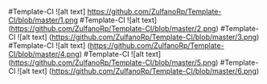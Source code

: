 #Template-CI
![alt text] https://github.com/ZulfanoRp/Template-CI/blob/master/1.png
#Template-CI
![alt text] (https://github.com/ZulfanoRp/Template-CI/blob/master/2.png)
#Template-CI
![alt text] (https://github.com/ZulfanoRp/Template-CI/blob/master/3.png)
#Template-CI
![alt text] (https://github.com/ZulfanoRp/Template-CI/blob/master/4.png)
#Template-CI
![alt text] (https://github.com/ZulfanoRp/Template-CI/blob/master/5.png)
#Template-CI
![alt text] (https://github.com/ZulfanoRp/Template-CI/blob/master/6.png)
